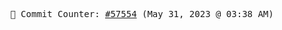<p align="center">
    <samp>
        📮 Commit Counter: <a href="https://github.com/Javascript-void0/Javascript-void0/commits/main">#57554</a> (May 31, 2023 @ 03:38 AM)
    </samp>
</p>